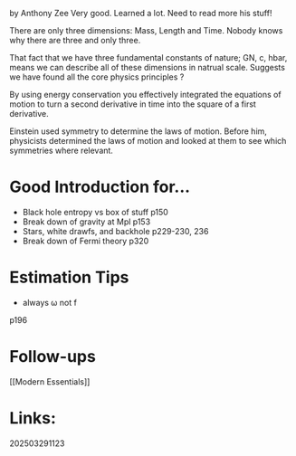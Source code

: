 by Anthony Zee
Very good. Learned a lot. Need to read more his stuff!

There are only three dimensions: Mass, Length and Time.
Nobody knows why there are three and only three.

That fact that we have three fundamental constants of nature; GN, c, hbar, means we can describe all of these dimensions in natrual scale. Suggests we have found all the core physics principles ? 

By using energy conservation you effectively integrated the equations of motion to turn a second derivative in time into the square of a first derivative. 

Einstein used symmetry to determine the laws of motion. Before him, physicists determined the laws of motion and looked at them to see which symmetries where relevant.

# Good Introduction for...
- Black hole entropy vs box of stuff p150
- Break down of gravity at Mpl p153
- Stars, white drawfs, and backhole p229-230, 236
- Break down of Fermi theory p320

# Estimation Tips
- always ω not f

p196

# Follow-ups

[[Modern Essentials]]

# Links: 



202503291123

